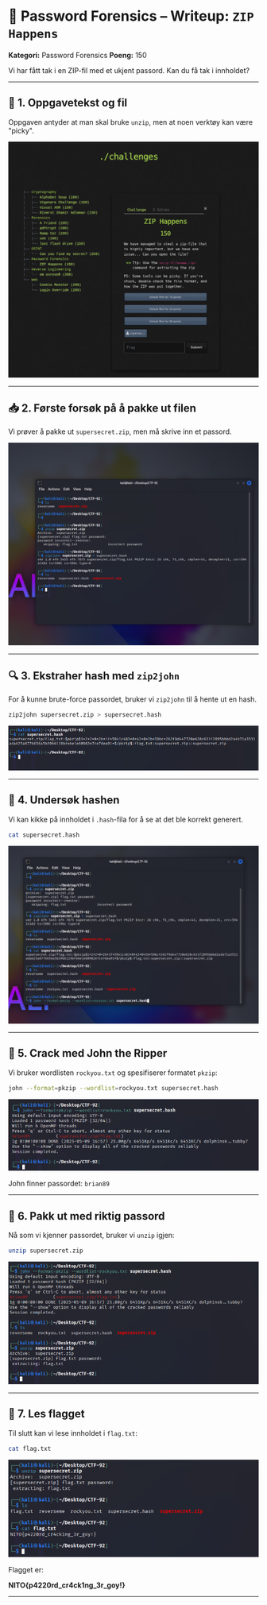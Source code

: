 # 🔐 Password Forensics – Writeup: `ZIP Happens`

**Kategori:** Password Forensics
**Poeng:** 150

Vi har fått tak i en ZIP-fil med et ukjent passord. Kan du få tak i innholdet?

---

## 📁 1. Oppgavetekst og fil

Oppgaven antyder at man skal bruke `unzip`, men at noen verktøy kan være "picky".

![Oppgavevisning](assets/WRITE-UP-ZIP-HAPPENS.png)

---

## 📥 2. Første forsøk på å pakke ut filen

Vi prøver å pakke ut `supersecret.zip`, men må skrive inn et passord.

![Unzip mislykkes](assets/ZIP-HAPPENS-1.png)

---

## 🔍 3. Ekstraher hash med `zip2john`

For å kunne brute-force passordet, bruker vi `zip2john` til å hente ut en hash.

```bash
zip2john supersecret.zip > supersecret.hash
```

![zip2john](assets/ZIP-HAPPENS-2.png)

---

## 🔎 4. Undersøk hashen

Vi kan kikke på innholdet i `.hash`-fila for å se at det ble korrekt generert.

```bash
cat supersecret.hash
```

![Hashinnhold](assets/ZIP-HAPPENS-3.png)

---

## 🔧 5. Crack med John the Ripper

Vi bruker wordlisten `rockyou.txt` og spesifiserer formatet `pkzip`:

```bash
john --format=pkzip --wordlist=rockyou.txt supersecret.hash
```

![Crack](assets/ZIP-HAPPENS-4.png)

John finner passordet: `brian89`

---

## 📂 6. Pakk ut med riktig passord

Nå som vi kjenner passordet, bruker vi `unzip` igjen:

```bash
unzip supersecret.zip
```

![Pakker ut](assets/ZIP-HAPPENS-5.png)

---

## 📄 7. Les flagget

Til slutt kan vi lese innholdet i `flag.txt`:

```bash
cat flag.txt
```

![Flagg](assets/ZIP-HAPPENS-6.png)

Flagget er:

**NITO{p4220rd\_cr4ck1ng\_3r\_goy!}**

---
